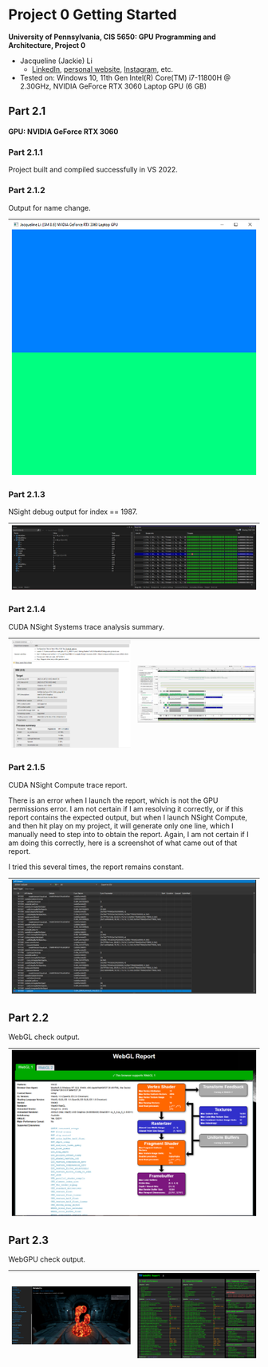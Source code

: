Project 0 Getting Started
====================

**University of Pennsylvania, CIS 5650: GPU Programming and Architecture, Project 0**

* Jacqueline (Jackie) Li
  * [LinkedIn](https://www.linkedin.com/in/jackie-lii/), [personal website](https://sites.google.com/seas.upenn.edu/jacquelineli/home), [Instagram](https://www.instagram.com/sagescherrytree/), etc.
* Tested on: Windows 10, 11th Gen Intel(R) Core(TM) i7-11800H @ 2.30GHz, NVIDIA GeForce RTX 3060 Laptop GPU (6 GB)

## Part 2.1

#### GPU: NVIDIA GeForce RTX 3060

### Part 2.1.1

Project built and compiled successfully in VS 2022.

### Part 2.1.2

Output for name change.

| ![](images/HW0_2.1.2.png) |
|:--:|

### Part 2.1.3

NSight debug output for index == 1987.

| ![](images/HW0_2.1.3.png) |
|:--:|

### Part 2.1.4

CUDA NSight Systems trace analysis summary.

| ![](images/HW0_2.1.4_analysis_summary.png) | ![](images/HW0_2.1.4_timeline.png) |
|:--:|:--:|

### Part 2.1.5

CUDA NSight Compute trace report.

There is an error when I launch the report, which is not the GPU permissions error. I am not certain if I am resolving it correctly, or if this report contains the expected output, but when I launch NSight Compute, and then hit play on my project, it will generate only one line, which I manually need to step into to obtain the report. Again, I am not certain if I am doing this correctly, here is a screenshot of what came out of that report.

I tried this several times, the report remains constant.

| ![](images/HW0_2.1.5.png) |
|:--:|

## Part 2.2

WebGL check output.

| ![](images/HW0_2.2.png) |
|:--:|

## Part 2.3

WebGPU check output.

| ![](images/HW0_2.3.1.png) | ![](images/HW0_2.3.2.png) |
|:--:|:--:|